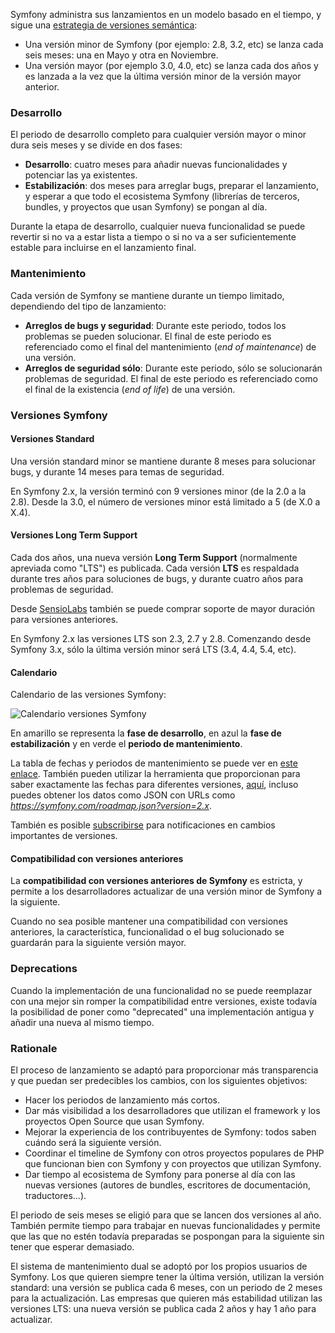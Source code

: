 Symfony administra sus lanzamientos en un modelo basado en el tiempo, y sigue una [estrategia de versiones semántica](http://semver.org/):

*   Una versión minor de Symfony (por ejemplo: 2.8, 3.2, etc) se lanza cada seis meses: una en Mayo y otra en Noviembre.
*   Una versión mayor (por ejemplo 3.0, 4.0, etc) se lanza cada dos años y es lanzada a la vez que la última versión minor de la versión mayor anterior.

### Desarrollo

El periodo de desarrollo completo para cualquier versión mayor o minor dura seis meses y se divide en dos fases:

*   **Desarrollo**: cuatro meses para añadir nuevas funcionalidades y potenciar las ya existentes.
*   **Estabilización**: dos meses para arreglar bugs, preparar el lanzamiento, y esperar a que todo el ecosistema Symfony (librerías de terceros, bundles, y proyectos que usan Symfony) se pongan al día.

Durante la etapa de desarrollo, cualquier nueva funcionalidad se puede revertir si no va a estar lista a tiempo o si no va a ser suficientemente estable para incluirse en el lanzamiento final.

### Mantenimiento

Cada versión de Symfony se mantiene durante un tiempo limitado, dependiendo del tipo de lanzamiento:

*   **Arreglos de bugs y seguridad**: Durante este periodo, todos los problemas se pueden solucionar. El final de este periodo es referenciado como el final del mantenimiento (_end of maintenance_) de una versión.
*   **Arreglos de seguridad sólo**: Durante este periodo, sólo se solucionarán problemas de seguridad. El final de este periodo es referenciado como el final de la existencia (_end of life_) de una versión.

### Versiones Symfony

#### Versiones Standard

Una versión standard minor se mantiene durante 8 meses para solucionar bugs, y durante 14 meses para temas de seguridad.

En Symfony 2.x, la versión terminó con 9 versiones minor (de la 2.0 a la 2.8). Desde la 3.0, el número de versiones minor está limitado a 5 (de X.0 a X.4).

#### Versiones Long Term Support

Cada dos años, una nueva versión **Long Term Support** (normalmente apreviada como "LTS") es publicada. Cada versión **LTS** es respaldada durante tres años para soluciones de bugs, y durante cuatro años para problemas de seguridad.

Desde [SensioLabs](http://sensiolabs.com/) también se puede comprar soporte de mayor duración para versiones anteriores.

En Symfony 2.x las versiones LTS son 2.3, 2.7 y 2.8\. Comenzando desde Symfony 3.x, sólo la última versión minor será LTS (3.4, 4.4, 5.4, etc).

#### Calendario

Calendario de las versiones Symfony:

![Calendario versiones Symfony](http://symfony.com/doc/current/_images/release-process.jpg)

En amarillo se representa la **fase de desarrollo**, en azul la **fase de estabilización** y en verde el **periodo de mantenimiento**.

La tabla de fechas y periodos de mantenimiento se puede ver en [este enlace](http://symfony.com/doc/current/contributing/community/releases.html). También pueden utilizar la herramienta que proporcionan para saber exactamente las fechas para diferentes versiones, [aquí](https://symfony.com/roadmap), incluso puedes obtener los datos como JSON con URLs como <cite>https://symfony.com/roadmap.json?version=2.x</cite>.

También es posible [subscribirse](https://symfony.com/roadmap) para notificaciones en cambios importantes de versiones.

#### Compatibilidad con versiones anteriores

La **compatibilidad con versiones anteriores de Symfony** es estricta, y permite a los desarrolladores actualizar de una versión minor de Symfony a la siguiente.

Cuando no sea posible mantener una compatibilidad con versiones anteriores, la característica, funcionalidad o el bug solucionado se guardarán para la siguiente versión mayor.

### Deprecations

Cuando la implementación de una funcionalidad no se puede reemplazar con una mejor sin romper la compatibilidad entre versiones, existe todavía la posibilidad de poner como "deprecated" una implementación antigua y añadir una nueva al mismo tiempo. 

### Rationale

El proceso de lanzamiento se adaptó para proporcionar más transparencia y que puedan ser predecibles los cambios, con los siguientes objetivos:

*   Hacer los periodos de lanzamiento más cortos.
*   Dar más visibilidad a los desarrolladores que utilizan el framework y los proyectos Open Source que usan Symfony.
*   Mejorar la experiencia de los contribuyentes de Symfony: todos saben cuándo será la siguiente versión.
*   Coordinar el timeline de Symfony con otros proyectos populares de PHP que funcionan bien con Symfony y con proyectos que utilizan Symfony.
*   Dar tiempo al ecosistema de Symfony para ponerse al día con las nuevas versiones (autores de bundles, escritores de documentación, traductores...).

El periodo de seis meses se eligió para que se lancen dos versiones al año. También permite tiempo para trabajar en nuevas funcionalidades y permite que las que no estén todavía preparadas se pospongan para la siguiente sin tener que esperar demasiado.

El sistema de mantenimiento dual se adoptó por los propios usuarios de Symfony. Los que quieren siempre tener la última versión, utilizan la versión standard: una versión se publica cada 6 meses, con un periodo de 2 meses para la actualización. Las empresas que quieren más estabilidad utilizan las versiones LTS: una nueva versión se publica cada 2 años y hay 1 año para actualizar.
